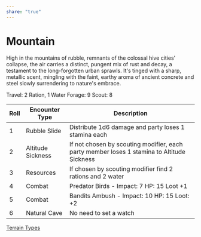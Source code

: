 ```yaml
---
share: "true"
---
```


# Mountain

High in the mountains of rubble, remnants of the colossal hive cities' collapse, the air carries a distinct, pungent mix of rust and decay, a testament to the long-forgotten urban sprawls. It's tinged with a sharp, metallic scent, mingling with the faint, earthy aroma of ancient concrete and steel slowly surrendering to nature's embrace.

Travel: 2 Ration, 1 Water
Forage: 9
Scout: 8

| Roll | Encounter Type | Description |
| ---- | ---- | ---- |
| 1 | Rubble Slide | Distribute 1d6 damage and party loses 1 stamina each |
| 2 | Altitude Sickness | If not chosen by scouting modifier, each party member loses 1 stamina to Altitude Sickness |
| 3 | Resources | If chosen by scouting modifier find 2 rations and 2 water |
| 4 | Combat | Predator Birds - Impact: 7 HP: 15 Loot +1 |
| 5 | Combat | Bandits Ambush - Impact: 10 HP: 15 Loot: +2 |
| 6 | Natural Cave | No need to set a watch |
[Terrain Types](./Terrain%20Types.html)
